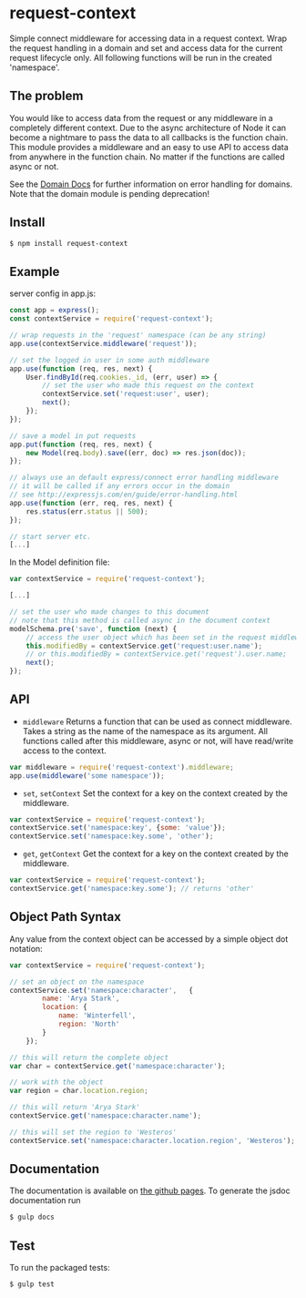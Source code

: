 # request-context
Simple connect middleware for accessing data in a request context.
Wrap the request handling in a domain and set and access data for the current request lifecycle only.
All following functions will be run in the created 'namespace'.

## The problem
You would like to access data from the request or any middleware in a completely different context.
Due to the async architecture of Node it can become a nightmare to pass the data to all callbacks
is the function chain. This module provides a middleware and an easy to use API to access data
from anywhere in the function chain. No matter if the functions are called async or not.

See the [Domain Docs](https://nodejs.org/api/domain.html) for further information on error handling
for domains. Note that the domain module is pending deprecation!

## Install

```sh
$ npm install request-context
```

## Example

server config in app.js:
```js
const app = express();
const contextService = require('request-context');

// wrap requests in the 'request' namespace (can be any string)
app.use(contextService.middleware('request'));

// set the logged in user in some auth middleware
app.use(function (req, res, next) {
	User.findById(req.cookies._id, (err, user) => {
		// set the user who made this request on the context
		contextService.set('request:user', user);
		next();
	});
});

// save a model in put requests
app.put(function (req, res, next) {
	new Model(req.body).save((err, doc) => res.json(doc));
});

// always use an default express/connect error handling middleware
// it will be called if any errors occur in the domain
// see http://expressjs.com/en/guide/error-handling.html
app.use(function (err, req, res, next) {
	res.status(err.status || 500);
});

// start server etc.
[...]
```

In the Model definition file:
```js
var contextService = require('request-context');

[...]

// set the user who made changes to this document
// note that this method is called async in the document context
modelSchema.pre('save', function (next) {
	// access the user object which has been set in the request middleware
	this.modifiedBy = contextService.get('request:user.name');
	// or this.modifiedBy = contextService.get('request').user.name;
	next();
});
```

## API

- `middleware`
Returns a function that can be used as connect middleware. Takes a string as the name of the namespace as its argument. All functions called after this middleware, async or not, will have read/write access to the context.
```js
var middleware = require('request-context').middleware;
app.use(middleware('some namespace'));
```

- `set`, `setContext`
Set the context for a key on the context created by the middleware.
```js
var contextService = require('request-context');
contextService.set('namespace:key', {some: 'value'});
contextService.set('namespace:key.some', 'other');
```

- `get`, `getContext`
Get the context for a key on the context created by the middleware.
```js
var contextService = require('request-context');
contextService.get('namespace:key.some'); // returns 'other'
```

## Object Path Syntax
Any value from the context object can be accessed by a simple object dot notation:

```js
var contextService = require('request-context');

// set an object on the namespace
contextService.set('namespace:character',	{
		name: 'Arya Stark',
		location: {
			name: 'Winterfell',
			region: 'North'
		}
	});

// this will return the complete object
var char = contextService.get('namespace:character');

// work with the object
var region = char.location.region;

// this will return 'Arya Stark'
contextService.get('namespace:character.name');

// this will set the region to 'Westeros'
contextService.set('namespace:character.location.region', 'Westeros');

```

## Documentation

The documentation is available on [the github pages](http://michaelkrone.github.io/request-context/).
To generate the jsdoc documentation run
```bash
$ gulp docs
```

## Test

To run the packaged tests:
```bash
$ gulp test
```

